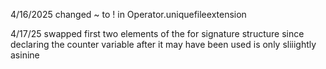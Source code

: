 4/16/2025
changed ~ to ! in Operator.uniquefileextension

4/17/25
swapped first two elements of the for signature structure since declaring the counter variable after it may have been used is only sliiightly asinine
